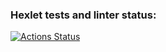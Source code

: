 ### Hexlet tests and linter status:
[![Actions Status](https://github.com/dmtrbzrkn/java-project-78/workflows/hexlet-check/badge.svg)](https://github.com/dmtrbzrkn/java-project-78/actions)